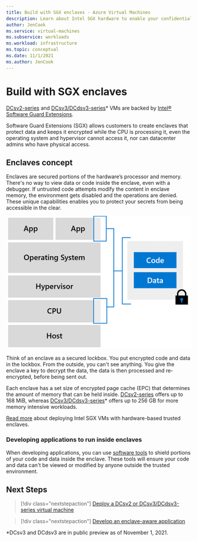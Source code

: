```yaml
---
title: Build with SGX enclaves - Azure Virtual Machines
description: Learn about Intel SGX hardware to enable your confidential computing workloads.
author: JenCook
ms.service: virtual-machines
ms.subservice: workloads
ms.workload: infrastructure
ms.topic: conceptual
ms.date: 11/1/2021
ms.author: JenCook
---
```


# Build with SGX enclaves 

[DCsv2-series](../virtual-machines/dcv2-series.md) and [DCsv3/DCdsv3-series](../virtual-machines/dcv3-series.md)* VMs are backed by [Intel® Software Guard Extensions](https://intel.com/sgx). 

Software Guard Extensions (SGX) allows customers to create enclaves that protect data and keeps it encrypted while the CPU is processing it, even the operating system and hypervisor cannot access it, nor can datacenter admins who have physical access.  

## Enclaves concept

Enclaves are secured portions of the hardware’s processor and memory. There's no way to view data or code inside the enclave, even with a debugger. If untrusted code attempts modify the content in enclave memory, the environment gets disabled and the operations are denied. These unique capabilities enables you to protect your secrets from being accessible in the clear.  

![VM model](media/overview/hardware-backed-enclave.png)

Think of an enclave as a secured lockbox. You put encrypted code and data in the lockbox. From the outside, you can't see anything. You give the enclave a key to decrypt the data, the data is then processed and re-encrypted, before being sent out.

Each enclave has a set size of encrypted page cache (EPC) that determines the amount of memory that can be held inside. [DCsv2-series](../virtual-machines/dcv2-series.md) offers up to 168 MiB, whereas [DCsv3/DCdsv3-series](../virtual-machines/dcv3-series.md)* offers up to 256 GB for more memory intensive workloads.

[Read more](virtual-machine-solutions-sgx.md) about deploying Intel SGX VMs with hardware-based trusted enclaves.

### Developing applications to run inside enclaves
When developing applications, you can use [software tools](application-development.md) to shield portions of your code and data inside the enclave. These tools will ensure your code and data can't be viewed or modified by anyone outside the trusted environment. 

## Next Steps
> [!div class="nextstepaction"]
> [Deploy a DCsv2 or DCsv3/DCdsv3-series virtual machine](quick-create-portal.md)

> [!div class="nextstepaction"]
> [Develop an enclave-aware application](application-development.md)

*DCsv3 and DCdsv3 are in public preview as of November 1, 2021.
